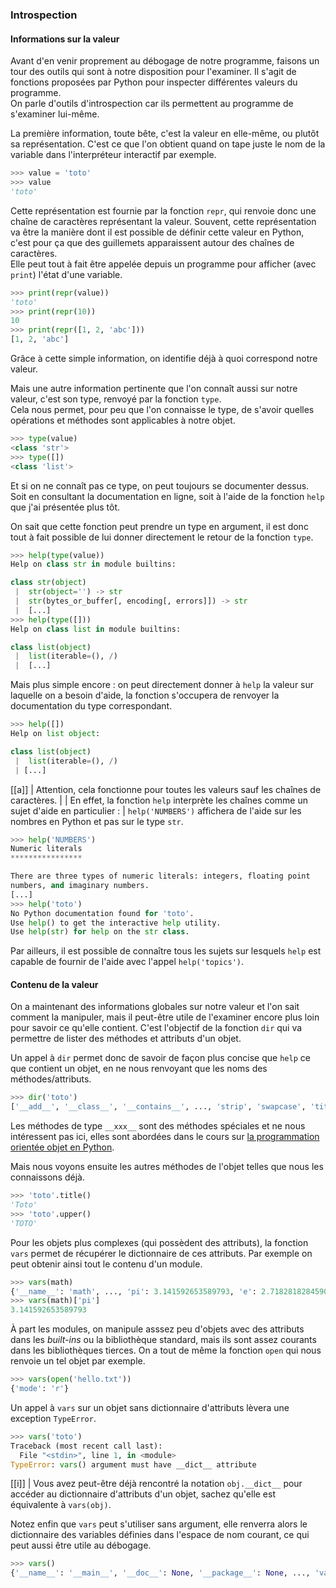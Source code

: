 ### Introspection

#### Informations sur la valeur

Avant d'en venir proprement au débogage de notre programme, faisons un tour des outils qui sont à notre disposition pour l'examiner.
Il s'agit de fonctions proposées par Python pour inspecter différentes valeurs du programme.  
On parle d'outils d'introspection car ils permettent au programme de s'examiner lui-même.

La première information, toute bête, c'est la valeur en elle-même, ou plutôt sa représentation.
C'est ce que l'on obtient quand on tape juste le nom de la variable dans l'interpréteur interactif par exemple.

```python
>>> value = 'toto'
>>> value
'toto'
```

Cette représentation est fournie par la fonction `repr`, qui renvoie donc une chaîne de caractères représentant la valeur.
Souvent, cette représentation va être la manière dont il est possible de définir cette valeur en Python,
c'est pour ça que des guillemets apparaissent autour des chaînes de caractères.  
Elle peut tout à fait être appelée depuis un programme pour afficher (avec `print`) l'état d'une variable.

```python
>>> print(repr(value))
'toto'
>>> print(repr(10))
10
>>> print(repr([1, 2, 'abc']))
[1, 2, 'abc']
```

Grâce à cette simple information, on identifie déjà à quoi correspond notre valeur.

Mais une autre information pertinente que l'on connaît aussi sur notre valeur, c'est son type, renvoyé par la fonction `type`.  
Cela nous permet, pour peu que l'on connaisse le type, de s'avoir quelles opérations et méthodes sont applicables à notre objet.

```python
>>> type(value)
<class 'str'>
>>> type([])
<class 'list'>
```

Et si on ne connaît pas ce type, on peut toujours se documenter dessus.
Soit en consultant la documentation en ligne, soit à l'aide de la fonction `help` que j'ai présentée plus tôt.

On sait que cette fonction peut prendre un type en argument, il est donc tout à fait possible de lui donner directement le retour de la fonction `type`.

```python
>>> help(type(value))
Help on class str in module builtins:

class str(object)
 |  str(object='') -> str
 |  str(bytes_or_buffer[, encoding[, errors]]) -> str
 |  [...]
>>> help(type([]))
Help on class list in module builtins:

class list(object)
 |  list(iterable=(), /)
 |  [...]
```

Mais plus simple encore : on peut directement donner à `help` la valeur sur laquelle on a besoin d'aide, la fonction s'occupera de renvoyer la documentation du type correspondant.

```python
>>> help([])
Help on list object:

class list(object)
 |  list(iterable=(), /)
 | [...]
```

[[a]]
| Attention, cela fonctionne pour toutes les valeurs sauf les chaînes de caractères.
|
| En effet, la fonction `help` interprète les chaînes comme un sujet d'aide en particulier :
| `help('NUMBERS')` affichera de l'aide sur les nombres en Python et pas sur le type `str`.

```python
>>> help('NUMBERS')
Numeric literals
****************

There are three types of numeric literals: integers, floating point
numbers, and imaginary numbers.
[...]
>>> help('toto')
No Python documentation found for 'toto'.
Use help() to get the interactive help utility.
Use help(str) for help on the str class.
```

Par ailleurs, il est possible de connaître tous les sujets sur lesquels `help` est capable de fournir de l'aide avec l'appel `help('topics')`.

#### Contenu de la valeur

On a maintenant des informations globales sur notre valeur et l'on sait comment la manipuler, mais il peut-être utile de l'examiner encore plus loin pour savoir ce qu'elle contient.
C'est l'objectif de la fonction `dir` qui va permettre de lister des méthodes et attributs d'un objet.

Un appel à `dir` permet donc de savoir de façon plus concise que `help` ce que contient un objet, en ne nous renvoyant que les noms des méthodes/attributs.

```python
>>> dir('toto')
['__add__', '__class__', '__contains__', ..., 'strip', 'swapcase', 'title', 'translate', 'upper', 'zfill']
```

Les méthodes de type `__xxx__` sont des méthodes spéciales et ne nous intéressent pas ici, elles sont abordées dans le cours sur [la programmation orientée objet en Python](https://zestedesavoir.com/tutoriels/1253/la-programmation-orientee-objet-en-python/).

Mais nous voyons ensuite les autres méthodes de l'objet telles que nous les connaissons déjà.

```python
>>> 'toto'.title()
'Toto'
>>> 'toto'.upper()
'TOTO'
```

Pour les objets plus complexes (qui possèdent des attributs), la fonction `vars` permet de récupérer le dictionnaire de ces attributs.
Par exemple on peut obtenir ainsi tout le contenu d'un module.

```python
>>> vars(math)
{'__name__': 'math', ..., 'pi': 3.141592653589793, 'e': 2.718281828459045, 'tau': 6.283185307179586, 'inf': inf, 'nan': nan}
>>> vars(math)['pi']
3.141592653589793
```

À part les modules, on manipule asssez peu d'objets avec des attributs dans les _built-ins_ ou la bibliothèque standard, mais ils sont assez courants dans les bibliothèques tierces.
On a tout de même la fonction `open` qui nous renvoie un tel objet par exemple.

```python
>>> vars(open('hello.txt'))
{'mode': 'r'}
```

Un appel à `vars` sur un objet sans dictionnaire d'attributs lèvera une exception `TypeError`.

```python
>>> vars('toto')
Traceback (most recent call last):
  File "<stdin>", line 1, in <module>
TypeError: vars() argument must have __dict__ attribute
```

[[i]]
| Vous avez peut-être déjà rencontré la notation `obj.__dict__` pour accéder au dictionnaire d'attributs d'un objet, sachez qu'elle est équivalente à `vars(obj)`.

Notez enfin que `vars` peut s'utiliser sans argument, elle renverra alors le dictionnaire des variables définies dans l'espace de nom courant, ce qui peut aussi être utile au débogage.

```python
>>> vars()
{'__name__': '__main__', '__doc__': None, '__package__': None, ..., 'value': 'toto'}
```
